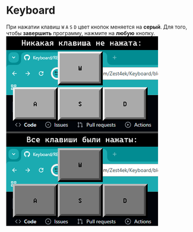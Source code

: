 # Keyboard
При нажатии клавиш `W` `A` `S` `D` цвет кнопок меняется на **серый**. Для того, чтобы **завершить** программу, нажмите на **любую** кнопку.
![](image.png?raw=true)
